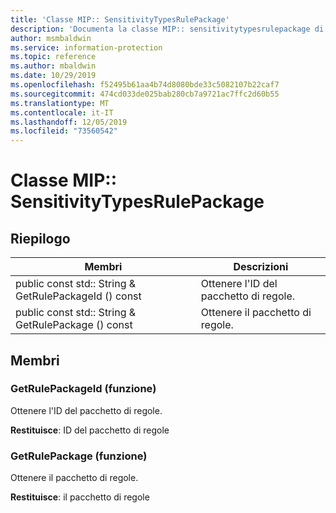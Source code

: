 ```yaml
---
title: 'Classe MIP:: SensitivityTypesRulePackage'
description: 'Documenta la classe MIP:: sensitivitytypesrulepackage di Microsoft Information Protection (MIP) SDK.'
author: msmbaldwin
ms.service: information-protection
ms.topic: reference
ms.author: mbaldwin
ms.date: 10/29/2019
ms.openlocfilehash: f52495b61aa4b74d8080bde33c5082107b22caf7
ms.sourcegitcommit: 474cd033de025bab280cb7a9721ac7ffc2d60b55
ms.translationtype: MT
ms.contentlocale: it-IT
ms.lasthandoff: 12/05/2019
ms.locfileid: "73560542"
---
```

# <a name="class-mipsensitivitytypesrulepackage"></a>Classe MIP:: SensitivityTypesRulePackage 
  
## <a name="summary"></a>Riepilogo
 Membri                        | Descrizioni                                
--------------------------------|---------------------------------------------
public const std:: String & GetRulePackageId () const  |  Ottenere l'ID del pacchetto di regole.
public const std:: String & GetRulePackage () const  |  Ottenere il pacchetto di regole.
  
## <a name="members"></a>Membri
  
### <a name="getrulepackageid-function"></a>GetRulePackageId (funzione)
Ottenere l'ID del pacchetto di regole.

  
**Restituisce**: ID del pacchetto di regole
  
### <a name="getrulepackage-function"></a>GetRulePackage (funzione)
Ottenere il pacchetto di regole.

  
**Restituisce**: il pacchetto di regole